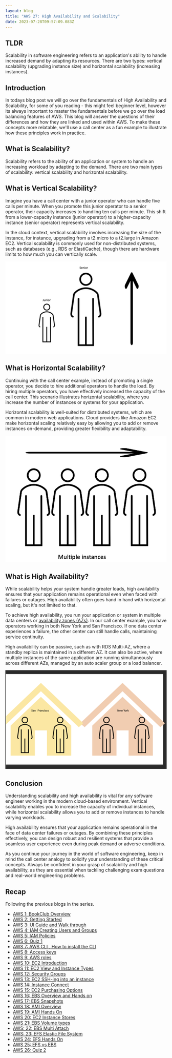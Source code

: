 ```yaml
---
layout: blog
title: "AWS 27: High Availability and Scalability"
date: 2023-07-28T09:57:09.083Z
---
```


## TLDR

Scalability in software engineering refers to an application's ability to handle increased demand by adapting its resources. There are two types: vertical scalability (upgrading instance size) and horizontal scalability (increasing instances).

## Introduction

In todays blog post we will go over the fundamentals of High Availability and Scalability, for some of you reading - this might feel beginner level, however its always important to master the fundamentals before we go over the load balancing features of AWS. This blog will answer the questions of their differences and how they are linked and used within AWS.
To make these concepts more relatable, we'll use a call center as a fun example to illustrate how these principles work in practice.

## What is Scalability?

Scalability refers to the ability of an application or system to handle an increasing workload by adapting to the demand. There are two main types of scalability: vertical scalability and horizontal scalability.

## What is Vertical Scalability?

Imagine you have a call center with a junior operator who can handle five calls per minute. When you promote this junior operator to a senior operator, their capacity increases to handling ten calls per minute. This shift from a lower-capacity instance (junior operator) to a higher-capacity instance (senior operator) represents vertical scalability.

In the cloud context, vertical scalability involves increasing the size of the instance, for instance, upgrading from a t2.micro to a t2.large in Amazon EC2. Vertical scalability is commonly used for non-distributed systems, such as databases (e.g., RDS or ElastiCache), though there are hardware limits to how much you can vertically scale.

![vertical scalability - the same employee being promoted to show they are being vertically scaled](/blog/src/images/27/vertical.png)

## What is Horizontal Scalability?

Continuing with the call center example, instead of promoting a single operator, you decide to hire additional operators to handle the load. By hiring multiple operators, you have effectively increased the capacity of the call center. This scenario illustrates horizontal scalability, where you increase the number of instances or systems for your application.

Horizontal scalability is well-suited for distributed systems, which are common in modern web applications. Cloud providers like Amazon EC2 make horizontal scaling relatively easy by allowing you to add or remove instances on-demand, providing greater flexibility and adaptability.

![horizontal scalability - shows multiple people working](/blog/src/images/27/horrizontal.png)

## What is High Availability?

While scalability helps your system handle greater loads, high availability ensures that your application remains operational even when faced with failures or outages. High availability often goes hand in hand with horizontal scaling, but it's not limited to that.

To achieve high availability, you run your application or system in multiple data centers or [availability zones (AZs)](https://aws.amazon.com/about-aws/global-infrastructure/regions_az/). In our call center example, you have operators working in both New York and San Francisco. If one data center experiences a failure, the other center can still handle calls, maintaining service continuity.

High availability can be passive, such as with RDS Multi-AZ, where a standby replica is maintained in a different AZ. It can also be active, where multiple instances of the same application are running simultaneously across different AZs, managed by an auto scaler group or a load balancer.

![high availability - shows two offices](/blog/src/images/27/high-av.png)

## Conclusion

Understanding scalability and high availability is vital for any software engineer working in the modern cloud-based environment. Vertical scalability enables you to increase the capacity of individual instances, while horizontal scalability allows you to add or remove instances to handle varying workloads.

High availability ensures that your application remains operational in the face of data center failures or outages. By combining these principles effectively, you can design robust and resilient systems that provide a seamless user experience even during peak demand or adverse conditions.

As you continue your journey in the world of software engineering, keep in mind the call center analogy to solidify your understanding of these critical concepts. Always be confident in your grasp of scalability and high availability, as they are essential when tackling challenging exam questions and real-world engineering problems.

## Recap

Following the previous blogs in the series.

- [AWS 1: BookClub Overview](https://magicishaqblog.netlify.app/aws/)
- [AWS 2: Getting Started](https://magicishaqblog.netlify.app/2023-01-23-aws-2-getting-started/)
- [AWS 3: UI Guide and Walk through](https://magicishaqblog.netlify.app/2023-01-27-aws-3-UI-guide-and-walkthrough)
- [AWS 4: IAM Creating Users and Groups](https://magicishaqblog.netlify.app/2023-01-28-aws-4-IAM)
- [AWS 5: IAM Policies](https://magicishaqblog.netlify.app/2023-02-03-aws-5-IAM-polices)
- [AWS 6: Quiz 1 ](https://magicishaqblog.netlify.app/aws-quiz-one)
- [AWS 7: AWS CLI , How to install the CLI](https://magicishaqblog.netlify.app/2023-10-03-aws-7-cli)
- [AWS 8: Access keys](https://magicishaqblog.netlify.app/2023-10-03-aws-8-access-keys)
- [AWS 9: AWS roles](https://magicishaqblog.netlify.app/2023-02-17-aws-9-roles)
- [AWS 10: EC2 Introduction](https://magicishaqblog.netlify.app/2023-02-24-aws-10-EC2/)
- [AWS 11: EC2 View and Instance Types](https://magicishaqblog.netlify.app/2023-03-03-aws-11-EC2-View-and-instance-types)
- [AWS 12: Security Groups](https://magicishaqblog.netlify.app/2023-03-10-aws-12-security-groups)
- [AWS 13: EC2 SSH-ing into an instance](https://magicishaqblog.netlify.app/2023-03-17-aws-13-ssh)
- [AWS 14: Instance Connect](https://magicishaqblog.netlify.app/2023-03-24-aws-14-instance-connect)
- [AWS 15: EC2 Purchasing Options](https://magicishaqblog.netlify.app/2023-03-31-aws-15-EC2-purchasing-options)
- [AWS 16: EBS Overview and Hands on](https://magicishaqblog.netlify.app/2023-04-14-aws-16-EBS-Overview-and-Hands-On)
- [AWS 17: EBS Snapshots](https://magicishaqblog.netlify.app/2023-04-21-aws-17-ebs-snapshots)
- [AWS 18: AMI Overview](https://magicishaqblog.netlify.app/2023-04-28-aws-18-ami)
- [AWS 19: AMI Hands On](https://magicishaqblog.netlify.app/2023-06-02-aws-19-AMI-Hands-On)
- [AWS 20: EC2 Instance Stores](https://magicishaqblog.netlify.app/2023-06-09-aws-20-EC2-Instance-Store)
- [AWS 21: EBS Volume types](https://magicishaqblog.netlify.app/2023-06-16-aws-21-EBS-volume-types)
- [AWS: 22: EBS Multi Attach](https://magicishaqblog.netlify.app/2023-06-23-aws-22-EBS-Multi-Attach)
- [AWS: 23: EFS Elastic File System](https://magicishaqblog.netlify.app/2023-06-30-aws-23-EFS-Elastic-File-System)
- [AWS 24: EFS Hands On](https://magicishasblog.netlify.app/2023-07-07-aws-24-EFS-Hands-On)
- [AWS 25: EFS vs EBS](https://magicishasblog.netlify.app/2023-07-14-aws-25-EFS-vs-EBS)
- [AWS 26: Quiz 2](https://magicishaqblog.netlify.app/quiz-2/2023-07-21-aws-26-quiz-2/)
